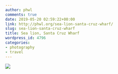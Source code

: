 ```yaml
---
author: phwl
comments: true
date: 2019-05-20 02:59:22+00:00
link: http://phwl.org/sea-lion-santa-cruz-wharf/
slug: sea-lion-santa-cruz-wharf
title: Sea lion, Santa Cruz Wharf
wordpress_id: 4796
categories:
- photography
- travel
---
```



[![](/assets/images/2019/05/DSCF6081-1024x683.jpg)](/assets/images/2019/05/DSCF6081.jpg)

